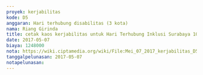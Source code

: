 ```yaml
---
proyek: kerjabilitas
kode: D5
anggaran: Hari terhubung disabilitas (3 kota)
nama: Riang Girinda
title: cetak kaos kerjabilitas untuk Hari Terhubung Inklusi Surabaya 10 Mei 2017
date: 2017-05-07
biaya: 1248000
nota: https://wiki.ciptamedia.org/wiki/File:Mei_07_2017_kerjabilitas_D5_kaos_kerjabilitas_ginda949.jpg
tanggalpelunasan: 2017-05-07
notapelunasan:
---
```

